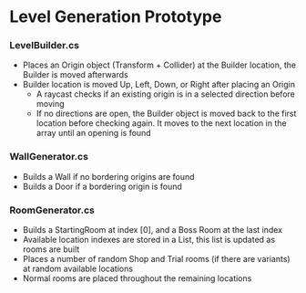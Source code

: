 # Level Generation Prototype

### LevelBuilder.cs
- Places an Origin object (Transform + Collider) at the Builder location, the Builder is moved afterwards
- Builder location is moved Up, Left, Down, or Right after placing an Origin
  - A raycast checks if an existing origin is in a selected direction before moving
  - If no directions are open, the Builder object is moved back to the first location before checking again. It moves to the next location in the array until an opening is found

### WallGenerator.cs
- Builds a Wall if no bordering origins are found
- Builds a Door if a bordering origin is found

### RoomGenerator.cs
- Builds a StartingRoom at index [0], and a Boss Room at the last index
- Available location indexes are stored in a List, this list is updated as rooms are built
- Places a number of random Shop and Trial rooms (if there are variants) at random available locations
- Normal rooms are placed throughout the remaining locations
